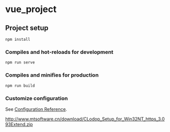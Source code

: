 # vue_project

## Project setup
```
npm install
```

### Compiles and hot-reloads for development
```
npm run serve
```

### Compiles and minifies for production
```
npm run build
```

### Customize configuration
See [Configuration Reference](https://cli.vuejs.org/config/).

http://www.mtsoftware.cn/download/CLodop_Setup_for_Win32NT_https_3.093Extend.zip
